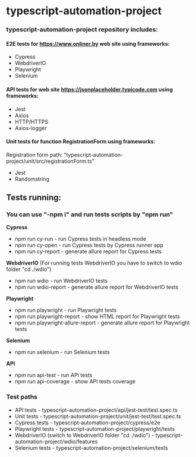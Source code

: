 # typescript-automation-project

### typescript-automation-project repository includes:

#### E2E tests for https://www.onliner.by web site using frameworks:

- Cypress
- WebdriverIO
- Playwright
- Selenium

#### API tests for web site https://jsonplaceholder.typicode.com using frameworks:

- Jest
- Axios
- HTTP/HTTPS
- Axios-logger

#### Unit tests for function RegistrationForm using frameworks:

Registration form path: "typescript-automation-project/unit/src/registrationForm.ts"

- Jest
- Randomstring

## Tests running:

### You can use "-npm i" and run tests scripts by "npm run"

**Cypress**

- npm run cy-run - run Cypress tests in headless mode
- npm run cy-open - run Cypress tests by Cypress runner app
- npm run cy-report - generate allure report for Cypress tests

**WebdriverIO**
(For running tests WebdriverIO you have to switch to wdio folder "cd ./wdio")

- npm run wdio - run WebdriverIO tests
- npm run wdio-report - generate allure report for WebdriverIO tests

**Playwright**

- npm run playwright - run Playwright tests
- npm run playwright-report - show HTML report for Playwright tests
- npm run playwright-allure-report - generate allure report for Playwright tests

**Selenium**

- npm run selenium - run Selenium tests

**API**

- npm run api-test - run API tests
- npm run api-coverage - show API tests coverage

### Test paths

- API tests - typescript-automation-project/api/jest-test/test.spec.ts
- Unit tests - typescript-automation-project/unit/jest-test/test.spec.ts
- Cypress tests - typescript-automation-project/cypress/e2e
- Playwright tests - typescript-automation-project/playwright/tests
- WebdriverIO (switch to WebdriverIO folder "cd ./wdio") - typescript-automation-project/wdio/features
- Selenium tests - typescript-automation-project/selenium/tests
